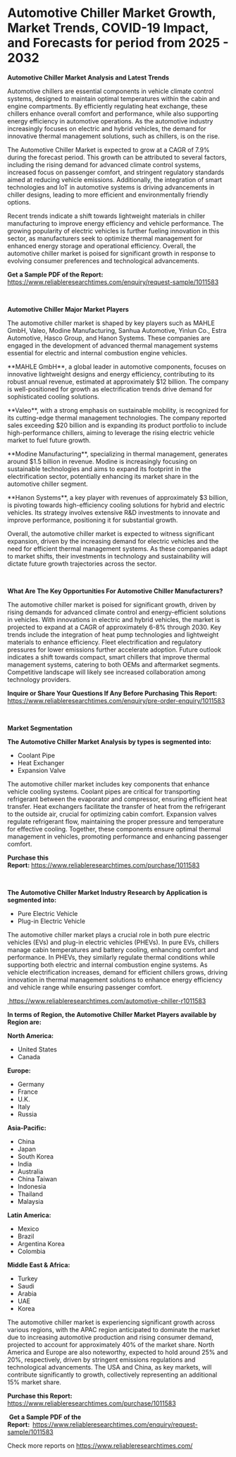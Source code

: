 <p><h1>Automotive Chiller Market Growth, Market Trends, COVID-19 Impact, and Forecasts for period from 2025 - 2032</h1></p><p><strong>Automotive Chiller Market Analysis and Latest Trends</strong></p>
<p><p>Automotive chillers are essential components in vehicle climate control systems, designed to maintain optimal temperatures within the cabin and engine compartments. By efficiently regulating heat exchange, these chillers enhance overall comfort and performance, while also supporting energy efficiency in automotive operations. As the automotive industry increasingly focuses on electric and hybrid vehicles, the demand for innovative thermal management solutions, such as chillers, is on the rise.</p><p>The Automotive Chiller Market is expected to grow at a CAGR of 7.9% during the forecast period. This growth can be attributed to several factors, including the rising demand for advanced climate control systems, increased focus on passenger comfort, and stringent regulatory standards aimed at reducing vehicle emissions. Additionally, the integration of smart technologies and IoT in automotive systems is driving advancements in chiller designs, leading to more efficient and environmentally friendly options.</p><p>Recent trends indicate a shift towards lightweight materials in chiller manufacturing to improve energy efficiency and vehicle performance. The growing popularity of electric vehicles is further fueling innovation in this sector, as manufacturers seek to optimize thermal management for enhanced energy storage and operational efficiency. Overall, the automotive chiller market is poised for significant growth in response to evolving consumer preferences and technological advancements.</p></p>
<p><strong>Get a Sample PDF of the Report:&nbsp;</strong> <a href="https://www.reliableresearchtimes.com/enquiry/request-sample/1011583?utm_campaign=3216&utm_medium=2&utm_source=Github&utm_content=ia&utm_term=30032025&utm_id=automotive-chiller">https://www.reliableresearchtimes.com/enquiry/request-sample/1011583</a></p>
<p>&nbsp;</p>
<p><strong>Automotive Chiller Major Market Players</strong></p>
<p><p>The automotive chiller market is shaped by key players such as MAHLE GmbH, Valeo, Modine Manufacturing, Sanhua Automotive, Yinlun Co., Estra Automotive, Hasco Group, and Hanon Systems. These companies are engaged in the development of advanced thermal management systems essential for electric and internal combustion engine vehicles.</p><p>**MAHLE GmbH**, a global leader in automotive components, focuses on innovative lightweight designs and energy efficiency, contributing to its robust annual revenue, estimated at approximately $12 billion. The company is well-positioned for growth as electrification trends drive demand for sophisticated cooling solutions.</p><p>**Valeo**, with a strong emphasis on sustainable mobility, is recognized for its cutting-edge thermal management technologies. The company reported sales exceeding $20 billion and is expanding its product portfolio to include high-performance chillers, aiming to leverage the rising electric vehicle market to fuel future growth.</p><p>**Modine Manufacturing**, specializing in thermal management, generates around $1.5 billion in revenue. Modine is increasingly focusing on sustainable technologies and aims to expand its footprint in the electrification sector, potentially enhancing its market share in the automotive chiller segment.</p><p>**Hanon Systems**, a key player with revenues of approximately $3 billion, is pivoting towards high-efficiency cooling solutions for hybrid and electric vehicles. Its strategy involves extensive R&D investments to innovate and improve performance, positioning it for substantial growth.</p><p>Overall, the automotive chiller market is expected to witness significant expansion, driven by the increasing demand for electric vehicles and the need for efficient thermal management systems. As these companies adapt to market shifts, their investments in technology and sustainability will dictate future growth trajectories across the sector.</p></p>
<p>&nbsp;</p>
<p><strong>What Are The Key Opportunities For Automotive Chiller Manufacturers?</strong></p>
<p><p>The automotive chiller market is poised for significant growth, driven by rising demands for advanced climate control and energy-efficient solutions in vehicles. With innovations in electric and hybrid vehicles, the market is projected to expand at a CAGR of approximately 6-8% through 2030. Key trends include the integration of heat pump technologies and lightweight materials to enhance efficiency. Fleet electrification and regulatory pressures for lower emissions further accelerate adoption. Future outlook indicates a shift towards compact, smart chillers that improve thermal management systems, catering to both OEMs and aftermarket segments. Competitive landscape will likely see increased collaboration among technology providers.</p></p>
<p><strong>Inquire or Share Your Questions If Any Before Purchasing This Report:</strong> <a href="https://www.reliableresearchtimes.com/enquiry/pre-order-enquiry/1011583?utm_campaign=3216&utm_medium=2&utm_source=Github&utm_content=ia&utm_term=30032025&utm_id=automotive-chiller">https://www.reliableresearchtimes.com/enquiry/pre-order-enquiry/1011583</a></p>
<p>&nbsp;</p>
<p><strong>Market Segmentation</strong></p>
<p><strong>The Automotive Chiller Market Analysis by types is segmented into:</strong></p>
<p><ul><li>Coolant Pipe</li><li>Heat Exchanger</li><li>Expansion Valve</li></ul></p>
<p><p>The automotive chiller market includes key components that enhance vehicle cooling systems. Coolant pipes are critical for transporting refrigerant between the evaporator and compressor, ensuring efficient heat transfer. Heat exchangers facilitate the transfer of heat from the refrigerant to the outside air, crucial for optimizing cabin comfort. Expansion valves regulate refrigerant flow, maintaining the proper pressure and temperature for effective cooling. Together, these components ensure optimal thermal management in vehicles, promoting performance and enhancing passenger comfort.</p></p>
<p><strong>Purchase this Report:&nbsp;</strong><a href="https://www.reliableresearchtimes.com/purchase/1011583?utm_campaign=3216&utm_medium=2&utm_source=Github&utm_content=ia&utm_term=30032025&utm_id=automotive-chiller">https://www.reliableresearchtimes.com/purchase/1011583</a></p>
<p>&nbsp;</p>
<p><strong>The Automotive Chiller Market Industry Research by Application is segmented into:</strong></p>
<p><ul><li>Pure Electric Vehicle</li><li>Plug-in Electric Vehicle</li></ul></p>
<p><p>The automotive chiller market plays a crucial role in both pure electric vehicles (EVs) and plug-in electric vehicles (PHEVs). In pure EVs, chillers manage cabin temperatures and battery cooling, enhancing comfort and performance. In PHEVs, they similarly regulate thermal conditions while supporting both electric and internal combustion engine systems. As vehicle electrification increases, demand for efficient chillers grows, driving innovation in thermal management solutions to enhance energy efficiency and vehicle range while ensuring passenger comfort.</p></p>
<p><a href="https://www.reliableresearchtimes.com/automotive-chiller-r1011583?utm_campaign=3216&utm_medium=2&utm_source=Github&utm_content=ia&utm_term=30032025&utm_id=automotive-chiller">&nbsp;https://www.reliableresearchtimes.com/automotive-chiller-r1011583</a></p>
<p><strong>In terms of Region, the Automotive Chiller Market Players available by Region are:</strong></p>
<p>
    <p> <strong> North America: </strong>
        <ul>
            <li>United States</li>
            <li>Canada</li>
        </ul>
        </p> 
    <p> <strong> Europe: </strong>
        <ul>
            <li>Germany</li>
            <li>France</li>
            <li>U.K.</li>
            <li>Italy</li>
            <li>Russia</li>
        </ul>
        </p> 
    <p> <strong> Asia-Pacific: </strong>
        <ul>
            <li>China</li>
            <li>Japan</li>
            <li>South Korea</li>
            <li>India</li>
            <li>Australia</li>
            <li>China Taiwan</li>
            <li>Indonesia</li>
            <li>Thailand</li>
            <li>Malaysia</li>
        </ul>
        </p> 
    <p> <strong> Latin America: </strong>
        <ul>
            <li>Mexico</li>
            <li>Brazil</li>
            <li>Argentina Korea</li>
            <li>Colombia</li>
        </ul>
        </p> 
    <p> <strong> Middle East & Africa: </strong>
        <ul>
            <li>Turkey</li>
            <li>Saudi</li>
            <li>Arabia</li>
            <li>UAE</li>
            <li>Korea</li>
        </ul>
    </p>
    </p>
<p><p>The automotive chiller market is experiencing significant growth across various regions, with the APAC region anticipated to dominate the market due to increasing automotive production and rising consumer demand, projected to account for approximately 40% of the market share. North America and Europe are also noteworthy, expected to hold around 25% and 20%, respectively, driven by stringent emissions regulations and technological advancements. The USA and China, as key markets, will contribute significantly to growth, collectively representing an additional 15% market share.</p></p>
<p><strong>Purchase this Report: </strong><a href="https://www.reliableresearchtimes.com/purchase/1011583?utm_campaign=3216&utm_medium=2&utm_source=Github&utm_content=ia&utm_term=30032025&utm_id=automotive-chiller">https://www.reliableresearchtimes.com/purchase/1011583</a></p>
<p>&nbsp;<strong>Get a Sample PDF of the Report:&nbsp;&nbsp;</strong><a href="https://www.reliableresearchtimes.com/enquiry/request-sample/1011583?utm_campaign=3216&utm_medium=2&utm_source=Github&utm_content=ia&utm_term=30032025&utm_id=automotive-chiller">https://www.reliableresearchtimes.com/enquiry/request-sample/1011583</a></p>
<p><strong></strong></p>
<p>Check more reports on <a href="https://www.reliableresearchtimes.com/?utm_campaign=3216&utm_medium=2&utm_source=Github&utm_content=ia&utm_term=30032025&utm_id=automotive-chiller">https://www.reliableresearchtimes.com/</a></p>